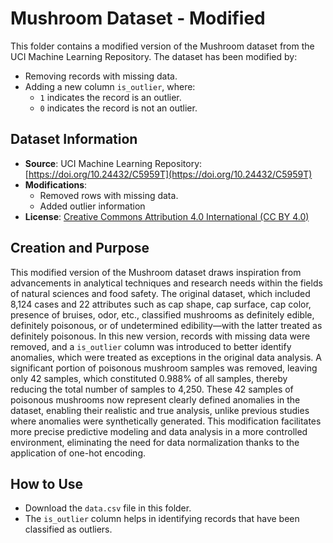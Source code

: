 # Mushroom Dataset - Modified

This folder contains a modified version of the Mushroom dataset from the UCI Machine Learning Repository. The dataset has been modified by:

- Removing records with missing data.
- Adding a new column `is_outlier`, where:
  - `1` indicates the record is an outlier.
  - `0` indicates the record is not an outlier.

## Dataset Information

- **Source**: UCI Machine Learning Repository: [https://doi.org/10.24432/C5959T](https://doi.org/10.24432/C5959T)
- **Modifications**:
  - Removed rows with missing data.
  - Added outlier information 
- **License**: [Creative Commons Attribution 4.0 International (CC BY 4.0)](https://creativecommons.org/licenses/by/4.0/)

## Creation and Purpose

This modified version of the Mushroom dataset draws inspiration from advancements in analytical techniques and research needs within the fields of natural sciences and food safety. The original dataset, which included 8,124 cases and 22 attributes such as cap shape, cap surface, cap color, presence of bruises, odor, etc., classified mushrooms as definitely edible, definitely poisonous, or of undetermined edibility—with the latter treated as definitely poisonous. In this new version, records with missing data were removed, and a `is_outlier` column was introduced to better identify anomalies, which were treated as exceptions in the original data analysis. A significant portion of poisonous mushroom samples was removed, leaving only 42 samples, which constituted 0.988% of all samples, thereby reducing the total number of samples to 4,250. These 42 samples of poisonous mushrooms now represent clearly defined anomalies in the dataset, enabling their realistic and true analysis, unlike previous studies where anomalies were synthetically generated. This modification facilitates more precise predictive modeling and data analysis in a more controlled environment, eliminating the need for data normalization thanks to the application of one-hot encoding.

## How to Use

- Download the `data.csv` file in this folder.
- The `is_outlier` column helps in identifying records that have been classified as outliers.
